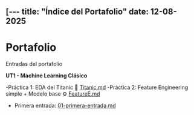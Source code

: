  [---
title: "Índice del Portafolio"
date: 12-08-2025
---

# Portafolio

Entradas del portafolio 

**UT1 - Machine Learning Clásico**

-Práctica 1: EDA del Titanic 🚢 [Titanic.md](Titanic.md)
-Práctica 2: Feature Engineering simple + Modelo base ⚙️ [FeatureE.md](FeatureE.md)



- Primera entrada: [01-primera-entrada.md](01-primera-entrada.md)

